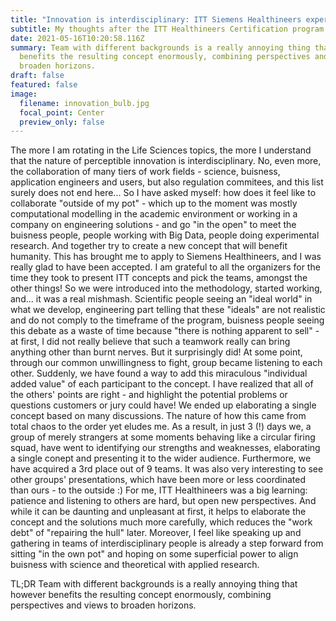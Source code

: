 ```yaml
---
title: "Innovation is interdisciplinary: ITT Siemens Healthineers experience"
subtitle: My thoughts after the ITT Healthineers Certification program
date: 2021-05-16T10:20:58.116Z
summary: Team with different backgrounds is a really annoying thing that however
  benefits the resulting concept enormously, combining perspectives and views to
  broaden horizons.
draft: false
featured: false
image:
  filename: innovation_bulb.jpg
  focal_point: Center
  preview_only: false
---
```

The more I am rotating in the Life Sciences topics, the more I understand that the nature of perceptible innovation 
is interdisciplinary. No, even more, the collaboration of many tiers of work fields - science, buisness, application engineers
and users, but also regulation commitees, and this list surely does not end here...
So I have asked myself: how does it feel like to collaborate "outside of my pot" - 
which up to the moment was mostly computational modelling in the academic environment or working in a company on engineering solutions - and go "in the open"
to meet the buisness people, people working with Big Data, people doing experimental research. And together try to create a new concept that will benefit humanity.
This has brought me to apply to Siemens Healthineers, and I was really glad to have been accepted. I am grateful to all the organizers for the time they took to present
ITT concepts and pick the teams, amongst the other things!
So we were introduced into the methodology, started working, and... it was a real mishmash. Scientific people seeing an "ideal world" in what we develop, 
engineering part telling that these "ideals" are not realistic and do not comply to the timeframe of the program, buisness people seeing this debate as a waste of time because "there is nothing apparent to sell" - at first, I did not really believe that such a teamwork really can bring anything other than
burnt nerves. But it surprisingly did! At some point, through our common unwillingness to fight, group became listening to each other. Suddenly, we have found a way to add this miraculous 
"individual added value" of each participant to the concept. I have realized that all of the others' points are right - and highlight the potential problems or questions customers or jury could have!
We ended up elaborating a single concept based on many discussions. The nature of how this came from total chaos to the order yet eludes me. As a result, in just 3 (!) days we, a group of merely strangers at some moments behaving like a circular firing squad, have went to identifying our strengths and weaknesses, elaborating a single conept and presenting it to the wider audience.
Furthermore, we have acquired a 3rd place out of 9 teams. It was also very interesting to see other groups' presentations, which have been more or less coordinated than ours - to the outside :)
For me, ITT Healthineers was a big learning: patience and listening to others are hard, but open new perspectives. And while it can be daunting and unpleasant at first, it helps to elaborate
the concept and the solutions much more carefully, which reduces the "work debt" of "repairing the hull" later. Moreover, I feel like speaking up and gathering in 
teams of interdisciplinary people is already a step forward from sitting "in the own pot" and hoping on some superficial power to align buisness with science and 
theoretical with applied research. 

TL;DR Team with different backgrounds is a really annoying thing that however benefits the resulting concept enormously, combining perspectives and views to broaden horizons.